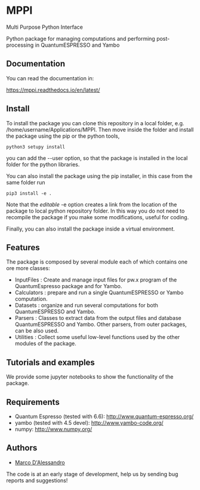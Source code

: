 MPPI
=======
Multi Purpose Python Interface  

Python package for managing computations and performing post-processing in QuantumESPRESSO and Yambo

Documentation
-------------
You can read the documentation in:  

https://mppi.readthedocs.io/en/latest/

Install
-------
To install the package you can clone this repository in a local folder, e.g. /home/username/Applications/MPPI.
Then move inside the folder and install the package using the pip or the python tools,

```console
python3 setupy install
```

you can add the --user option, so that the package is installed in the local folder for the python libraries.

You can also install the package using the pip installer, in this case from the same folder run

```console
pip3 install -e .

```
Note that the _editable_ -e option creates a link from the location of the package to local python repository folder.
In this way you do not need to recompile the package if you make some modifications, useful for coding.

Finally, you can also install the package inside a virtual environment.

Features
--------
The package is composed by several module each of which contains one ore more classes:

- InputFiles : Create and manage input files for pw.x program of the QuantumEspresso package and for Yambo.
- Calculators : prepare and run a single QuantumESPRESSO or Yambo computation.
- Datasets : organize and run several computations for both QuantumESPRESSO and Yambo.
- Parsers : Classes to extract data from the output files and database QuantumESPRESSO and Yambo.
    Other parsers, from outer packages, can be also used.
- Utilities : Collect some useful low-level functions used by the other modules of the package.

Tutorials and examples
----------------------
We provide some jupyter notebooks to show the functionality of the package.

Requirements
------------
- Quantum Espresso (tested with 6.6): http://www.quantum-espresso.org/
- yambo (tested with 4.5 devel): http://www.yambo-code.org/
- numpy: http://www.numpy.org/

Authors
------
- [Marco D'Alessandro](https://github.com/marcodalessandro76/)

The code is at an early stage of development, help us by sending bug reports and suggestions!
